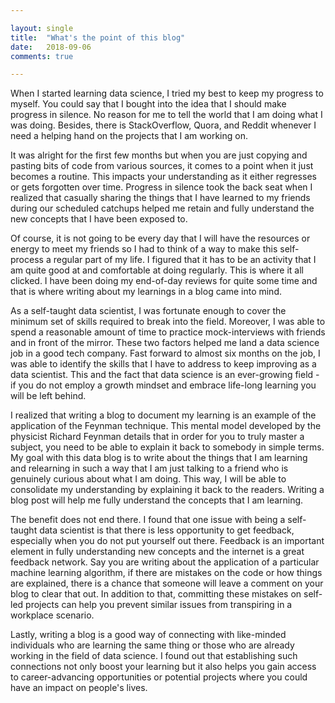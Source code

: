 ```yaml
---

layout: single
title:  "What's the point of this blog"
date:   2018-09-06
comments: true

---
```


When I started learning data science, I tried my best to keep my progress to myself. You could say that I bought into the idea that I should make progress in silence. No reason for me to tell the world that I am doing what I was doing. Besides, there is StackOverflow, Quora, and Reddit whenever I need a helping hand on the projects that I am working on. 


It was alright for the first few months but when you are just copying and pasting bits of code from various sources, it comes to a point when it just becomes a routine. This impacts your understanding as it either regresses or gets forgotten over time. Progress in silence took the back seat when I realized that casually sharing the things that I have learned to my friends during our scheduled catchups helped me retain and fully understand the new concepts that I have been exposed to. 


Of course, it is not going to be every day that I will have the resources or energy to meet my friends so I had to think of a way to make this self-process a regular part of my life. I figured that it has to be an activity that I am quite good at and comfortable at doing regularly. This is where it all clicked. I have been doing my end-of-day reviews for quite some time and that is where writing about my learnings in a blog came into mind.  


As a self-taught data scientist, I was fortunate enough to cover the minimum set of skills required to break into the field. Moreover, I was able to spend a reasonable amount of time to practice mock-interviews with friends and in front of the mirror. These two factors helped me land a data science job in a good tech company. Fast forward to almost six months on the job, I was able to identify the skills that I have to address to keep improving as a data scientist. This and the fact that data science is an ever-growing field - if you do not employ a growth mindset and embrace life-long learning you will be left behind. 


I realized that writing a blog to document my learning is an example of the application of the Feynman technique. This mental model developed by the physicist Richard Feynman details that in order for you to truly master a subject, you need to be able to explain it back to somebody in simple terms. My goal with this data blog is to write about the things that I am learning and relearning in such a way that I am just talking to a friend who is genuinely curious about what I am doing. This way, I will be able to consolidate my understanding by explaining it back to the readers. Writing a blog post will help me fully understand the concepts that I am learning.  


The benefit does not end there. I found that one issue with being a self-taught data scientist is that there is less opportunity to get feedback, especially when you do not put yourself out there. Feedback is an important element in fully understanding new concepts and the internet is a great feedback network. Say you are writing about the application of a particular machine learning algorithm, if there are mistakes on the code or how things are explained, there is a chance that someone will leave a comment on your blog to clear that out. In addition to that, committing these mistakes on self-led projects can help you prevent similar issues from transpiring in a workplace scenario. 


Lastly, writing a blog is a good way of connecting with like-minded individuals who are learning the same thing or those who are already working in the field of data science. I found out that establishing such connections not only boost your learning but it also helps you gain access to career-advancing opportunities or potential projects where you could have an impact on people's lives. 

